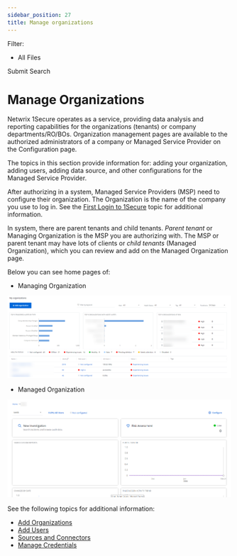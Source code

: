 ```yaml
---
sidebar_position: 27
title: Manage organizations
---
```


Filter: 

* All Files

Submit Search

# Manage Organizations

Netwrix 1Secure operates as a service, providing data analysis and reporting capabilities for the organizations (tenants) or company departments/RO/BOs. Organization management pages are available to the authorized administrators of a company or Managed Service Provider on the Configuration page.

The topics in this section provide information for: adding your organization, adding users, adding data source, and other configurations for the Managed Service Provider.

After authorizing in a system, Managed Service Providers (MSP) need to configure their organization. The Organization is the name of the company you use to log in. See the [First Login to 1Secure](../Login/LogIn "First Login to 1Secure") topic for additional information.

In system, there are parent tenants and child tenants. *Parent tenant* or Managing Organization is the MSP you are authorizing with. The MSP or parent tenant may have lots of clients or *child tenants* (Managed Organization), which you can review and add on the Managed Organization page.

Below you can see home pages of:

* Managing Organization

![](../../../Resources/Images/1Secure/ManagedOrganizations.png)

* Managed Organization

![](../../../Resources/Images/1Secure/HomePageManaged.png)

See the following topics for additional information:

* [Add Organizations](AddOrganizations "Add Organizations")
* [Add Users](AddingUsers "Add Users")
* [Sources and Connectors](SourcesAndConnectors/Overview "Sources and Connectors")
* [Manage Credentials](ManagingCredentials "Manage Credentials")